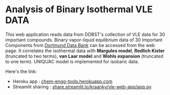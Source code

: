 
# Analysis of Binary Isothermal VLE DATA

This web application reads data from DDBST's collection of VLE data for 30 important compounds.
Binary vapor-liquid equlibrium data of 30 Important Components from [Dortmund Data Bank](http://www.ddbst.com/en/EED/VLE/VLEindex.php) can be accessed from the web page. It correlates the isothermal data with **Margules model**, **Redlich Kister** (truncated to two terms), **van Laar model** and **Wohls expansion** (truncated to one term). UNIQUAC model is implemented for isobaric data.

Here's the link: 
* Heroku app : [chem-engg-tools.herokuapp.com](https://chem-engg-tools.herokuapp.com)
* Streamlit sharing : [share.streamlit.io/kraanky/vle-web-app/app.py](https://share.streamlit.io/kraanky/vle-web-app/app.py)
